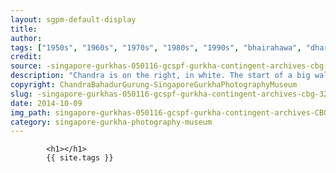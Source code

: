 ```yaml
---
layout: sgpm-default-display
title: 
author: 
tags: ["1950s", "1960s", "1970s", "1980s", "1990s", "bhairahawa", "dharan", "gurkhas", "kathmandu", "nepal", "pokhara", "singapore", "singapore gurkha archive", "singapore gurkha old photographs", "singapore gurkha photography museum", "singapore gurkhas"]
credit: 
source: -singapore-gurkhas-050116-gcspf-gurkha-contingent-archives-cbg-32
description: "Chandra is on the right, in white. The start of a big walk reace. Date: Unknown."
copyright: ChandraBahadurGurung-SingaporeGurkhaPhotographyMuseum
slug: -singapore-gurkhas-050116-gcspf-gurkha-contingent-archives-cbg-32
date: 2014-10-09
img_path: singapore-gurkhas-050116-gcspf-gurkha-contingent-archives-CBG-32.jpg
category: singapore-gurkha-photography-museum
---
```

	 		

	 		<h1></h1>
	 		{{ site.tags }}
	 		
